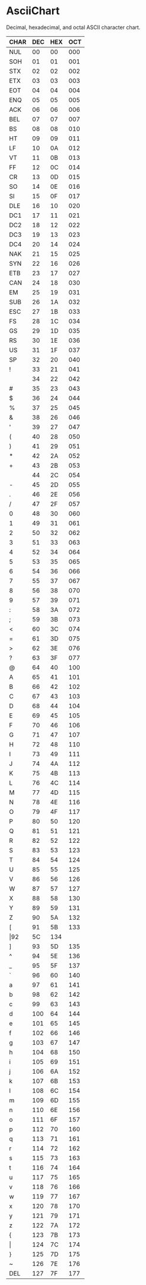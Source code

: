# AsciiChart
Decimal, hexadecimal, and octal ASCII character chart.

| CHAR  | DEC  | HEX  | OCT  |
| :---- | :--- | :--- | :--- |
|NUL|00|00|000|
|SOH|01|01|001|
|STX|02|02|002|
|ETX|03|03|003|
|EOT|04|04|004|
|ENQ|05|05|005|
|ACK|06|06|006|
|BEL|07|07|007|
|BS|08|08|010|
|HT|09|09|011|
|LF|10|0A|012|
|VT|11|0B|013|
|FF|12|0C|014|
|CR|13|0D|015|
|SO|14|0E|016|
|SI|15|0F|017|
|DLE|16|10|020|
|DC1|17|11|021|
|DC2|18|12|022|
|DC3|19|13|023|
|DC4|20|14|024|
|NAK|21|15|025|
|SYN|22|16|026|
|ETB|23|17|027|
|CAN|24|18|030|
|EM|25|19|031|
|SUB|26|1A|032|
|ESC|27|1B|033|
|FS|28|1C|034|
|GS|29|1D|035|
|RS|30|1E|036|
|US|31|1F|037|
|SP|32|20|040|
|!|33|21|041|
||34|22|042|
|#|35|23|043|
|$|36|24|044|
|%|37|25|045|
|&|38|26|046|
|\'|39|27|047|
|(|40|28|050|
|)|41|29|051|
|*|42|2A|052|
|+|43|2B|053|
||44|2C|054|
|-|45|2D|055|
|.|46|2E|056|
|/|47|2F|057|
|0|48|30|060|
|1|49|31|061|
|2|50|32|062|
|3|51|33|063|
|4|52|34|064|
|5|53|35|065|
|6|54|36|066|
|7|55|37|067|
|8|56|38|070|
|9|57|39|071|
|:|58|3A|072|
|;|59|3B|073|
|<|60|3C|074|
|=|61|3D|075|
|>|62|3E|076|
|?|63|3F|077|
|@|64|40|100|
|A|65|41|101|
|B|66|42|102|
|C|67|43|103|
|D|68|44|104|
|E|69|45|105|
|F|70|46|106|
|G|71|47|107|
|H|72|48|110|
|I|73|49|111|
|J|74|4A|112|
|K|75|4B|113|
|L|76|4C|114|
|M|77|4D|115|
|N|78|4E|116|
|O|79|4F|117|
|P|80|50|120|
|Q|81|51|121|
|R|82|52|122|
|S|83|53|123|
|T|84|54|124|
|U|85|55|125|
|V|86|56|126|
|W|87|57|127|
|X|88|58|130|
|Y|89|59|131|
|Z|90|5A|132|
|[|91|5B|133|
|\|92|5C|134|
|]|93|5D|135|
|^|94|5E|136|
|_|95|5F|137|
|\`|96|60|140|
|a|97|61|141|
|b|98|62|142|
|c|99|63|143|
|d|100|64|144|
|e|101|65|145|
|f|102|66|146|
|g|103|67|147|
|h|104|68|150|
|i|105|69|151|
|j|106|6A|152|
|k|107|6B|153|
|l|108|6C|154|
|m|109|6D|155|
|n|110|6E|156|
|o|111|6F|157|
|p|112|70|160|
|q|113|71|161|
|r|114|72|162|
|s|115|73|163|
|t|116|74|164|
|u|117|75|165|
|v|118|76|166|
|w|119|77|167|
|x|120|78|170|
|y|121|79|171|
|z|122|7A|172|
|{|123|7B|173|
|\||124|7C|174|
|}|125|7D|175|
|~|126|7E|176|
|DEL|127|7F|177|
